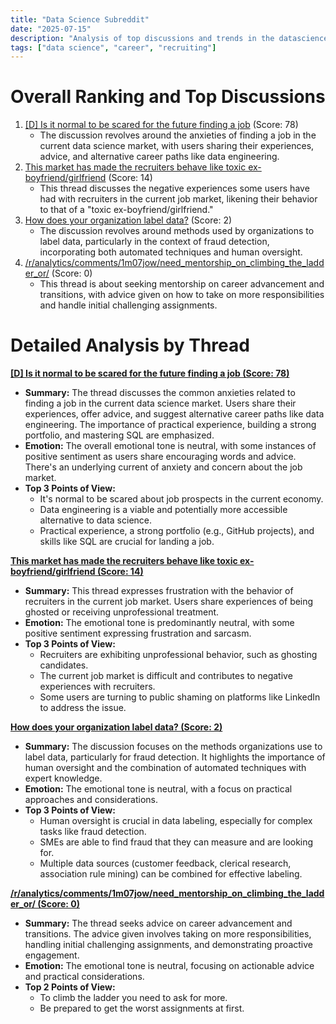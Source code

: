 ```yaml
---
title: "Data Science Subreddit"
date: "2025-07-15"
description: "Analysis of top discussions and trends in the datascience subreddit"
tags: ["data science", "career", "recruiting"]
---
```


# Overall Ranking and Top Discussions
1.  [[D] Is it normal to be scared for the future finding a job](https://www.reddit.com/r/datascience/comments/1m0b9f9/is_it_normal_to_be_scared_for_the_future_finding/) (Score: 78)
    * The discussion revolves around the anxieties of finding a job in the current data science market, with users sharing their experiences, advice, and alternative career paths like data engineering.
2.  [This market has made the recruiters behave like toxic ex-boyfriend/girlfriend](https://www.reddit.com/r/datascience/comments/1m0rcbr/this_market_has_made_the_recruiters_behave_like/) (Score: 14)
    * This thread discusses the negative experiences some users have had with recruiters in the current job market, likening their behavior to that of a "toxic ex-boyfriend/girlfriend."
3.  [How does your organization label data?](https://www.reddit.com/r/datascience/comments/1m0dxsm/how_does_your_organization_label_data/) (Score: 2)
    * The discussion revolves around methods used by organizations to label data, particularly in the context of fraud detection, incorporating both automated techniques and human oversight.
4.  [/r/analytics/comments/1m07jow/need_mentorship_on_climbing_the_ladder_or/](https://www.reddit.com/r/analytics/comments/1m07jow/need_mentorship_on_climbing_the_ladder_or/) (Score: 0)
    * This thread is about seeking mentorship on career advancement and transitions, with advice given on how to take on more responsibilities and handle initial challenging assignments.

# Detailed Analysis by Thread
**[ [D] Is it normal to be scared for the future finding a job (Score: 78)](https://www.reddit.com/r/datascience/comments/1m0b9f9/is_it_normal_to_be_scared_for_the_future_finding/)**
*  **Summary:** The thread discusses the common anxieties related to finding a job in the current data science market. Users share their experiences, offer advice, and suggest alternative career paths like data engineering. The importance of practical experience, building a strong portfolio, and mastering SQL are emphasized.
*  **Emotion:** The overall emotional tone is neutral, with some instances of positive sentiment as users share encouraging words and advice. There's an underlying current of anxiety and concern about the job market.
*  **Top 3 Points of View:**
    * It's normal to be scared about job prospects in the current economy.
    * Data engineering is a viable and potentially more accessible alternative to data science.
    * Practical experience, a strong portfolio (e.g., GitHub projects), and skills like SQL are crucial for landing a job.

**[This market has made the recruiters behave like toxic ex-boyfriend/girlfriend (Score: 14)](https://www.reddit.com/r/datascience/comments/1m0rcbr/this_market_has_made_the_recruiters_behave_like/)**
*  **Summary:** This thread expresses frustration with the behavior of recruiters in the current job market. Users share experiences of being ghosted or receiving unprofessional treatment.
*  **Emotion:** The emotional tone is predominantly neutral, with some positive sentiment expressing frustration and sarcasm.
*  **Top 3 Points of View:**
    * Recruiters are exhibiting unprofessional behavior, such as ghosting candidates.
    * The current job market is difficult and contributes to negative experiences with recruiters.
    * Some users are turning to public shaming on platforms like LinkedIn to address the issue.

**[How does your organization label data? (Score: 2)](https://www.reddit.com/r/datascience/comments/1m0dxsm/how_does_your_organization_label_data/)**
*  **Summary:** The discussion focuses on the methods organizations use to label data, particularly for fraud detection. It highlights the importance of human oversight and the combination of automated techniques with expert knowledge.
*  **Emotion:** The emotional tone is neutral, with a focus on practical approaches and considerations.
*  **Top 3 Points of View:**
    * Human oversight is crucial in data labeling, especially for complex tasks like fraud detection.
    * SMEs are able to find fraud that they can measure and are looking for.
    * Multiple data sources (customer feedback, clerical research, association rule mining) can be combined for effective labeling.

**[/r/analytics/comments/1m07jow/need_mentorship_on_climbing_the_ladder_or/ (Score: 0)](https://www.reddit.com/r/analytics/comments/1m07jow/need_mentorship_on_climbing_the_ladder_or/)**
*  **Summary:** The thread seeks advice on career advancement and transitions. The advice given involves taking on more responsibilities, handling initial challenging assignments, and demonstrating proactive engagement.
*  **Emotion:** The emotional tone is neutral, focusing on actionable advice and practical considerations.
*  **Top 2 Points of View:**
    * To climb the ladder you need to ask for more.
    * Be prepared to get the worst assignments at first.
